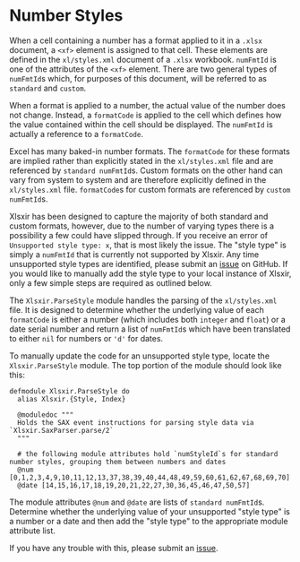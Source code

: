 # Number Styles

When a cell containing a number has a format applied to it in a `.xlsx` document, a `<xf>` element is assigned to that cell. These elements are defined in the `xl/styles.xml` document of a `.xlsx` workbook. `numFmtId` is one of the attributes of the `<xf>` element. There are two general types of `numFmtId`s which, for purposes of this document, will be referred to as `standard` and `custom`. 

When a format is applied to a number, the actual value of the number does not change. Instead, a `formatCode` is applied to the cell which defines how the value contained within the cell should be displayed. The `numFmtId` is actually a reference to a `formatCode`. 

Excel has many baked-in number formats. The `formatCode` for these formats are implied rather than explicitly stated in the `xl/styles.xml` file and are referenced by `standard numFmtId`s. Custom formats on the other hand can vary from system to system and are therefore explicitly defined in the `xl/styles.xml` file. `formatCode`s for custom formats are referenced by `custom numFmtId`s. 

Xlsxir has been designed to capture the majority of both standard and custom formats, however, due to the number of varying types there is a possibility a few could have slipped through. If you receive an error of `Unsupported style type: x`, that is most likely the issue. The "style type" is simply a `numFmtId` that is currently not supported by Xlsxir. Any time unsupported style types are identified, please submit an [issue](https://github.com/kennellroxco/xlsxir/issues) on GitHub. If you would like to manually add the style type to your local instance of Xlsxir, only a few simple steps are required as outlined below. 

The `Xlsxir.ParseStyle` module handles the parsing of the `xl/styles.xml` file. It is designed to determine whether the underlying value of each `formatCode` is either a number (which includes both `integer` and `float`) or a date serial number and return a list of `numFmtId`s which have been translated to either `nil` for numbers or `'d'` for dates. 

To manually update the code for an unsupported style type, locate the `Xlsxir.ParseStyle` module. The top portion of the module should look like this: 

```
defmodule Xlsxir.ParseStyle do
  alias Xlsxir.{Style, Index}

  @moduledoc """
  Holds the SAX event instructions for parsing style data via `Xlsxir.SaxParser.parse/2`
  """

  # the following module attributes hold `numStyleId`s for standard number styles, grouping them between numbers and dates
  @num  [0,1,2,3,4,9,10,11,12,13,37,38,39,40,44,48,49,59,60,61,62,67,68,69,70]
  @date [14,15,16,17,18,19,20,21,22,27,30,36,45,46,47,50,57]
```

The module attributes `@num` and `@date` are lists of `standard numFmtId`s. Determine whether the underlying value of your unsupported "style type" is a number or a date and then add the "style type" to the appropriate module attribute list. 

If you have any trouble with this, please submit an [issue](https://github.com/kennellroxco/xlsxir/issues).
